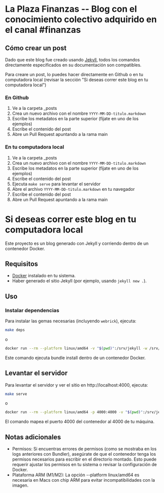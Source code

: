 # La Plaza Finanzas -- Blog con el conocimiento colectivo adquirido en el canal #finanzas

## Cómo crear un post

Dado que este blog fue creado usando [Jekyll](https://jekyllrb.com/), todos los comandos directamente especificados en su documentación son compatibles.

Para creare un post, lo puedes hacer directamente en Github o en tu computadora local (revisar la sección "Si deseas correr este blog en tu computadora local")

### En Github

1. Ve a la carpeta _posts
2. Crea un nuevo archivo con el nombre `YYYY-MM-DD-titulo.markdown`
3. Escribe los metadatos en la parte superior (fíjate en uno de los ejemplos)
4. Escribe el contenido del post
5. Abre un Pull Request apuntando a la rama main

### En tu computadora local

1. Ve a la carpeta _posts
2. Crea un nuevo archivo con el nombre `YYYY-MM-DD-titulo.markdown`
3. Escribe los metadatos en la parte superior (fíjate en uno de los ejemplos)
4. Escribe el contenido del post
5. Ejecuta `make serve` para levantar el servidor
6. Abre el archivo `YYYY-MM-DD-titulo.markdown` en tu navegador
7. Escribe el contenido del post
8. Abre un Pull Request apuntando a la rama main

# Si deseas correr este blog en tu computadora local

Este proyecto es un blog generado con Jekyll y corriendo dentro de un contenedor Docker.

## Requisitos

- [Docker](https://www.docker.com/get-started) instalado en tu sistema.
- Haber generado el sitio Jekyll (por ejemplo, usando `jekyll new .`).

## Uso

### Instalar dependencias

Para instalar las gemas necesarias (incluyendo `webrick`), ejecuta:

```bash
make deps
```
o
```bash
docker run --rm --platform linux/amd64 -v "$(pwd)":/srv/jekyll -w /srv/jekyll jekyll/jekyll bundle install
```

Este comando ejecuta bundle install dentro de un contenedor Docker.

## Levantar el servidor

Para levantar el servidor y ver el sitio en http://localhost:4000, ejecuta:
```bash
make serve
```
o
```bash
docker run --rm --platform linux/amd64 -p 4000:4000 -v "$(pwd)":/srv/jekyll -w /srv/jekyll jekyll/jekyll jekyll serve
```

El comando mapea el puerto 4000 del contenedor al 4000 de tu máquina.

## Notas adicionales
* Permisos: Si encuentras errores de permisos (como se mostraba en los logs anteriores con Bundler), asegúrate de que el contenedor tenga los permisos necesarios para escribir en el directorio montado. Esto puede requerir ajustar los permisos en tu sistema o revisar la configuración de Docker.
* Plataforma ARM (M1/M2): La opción --platform linux/amd64 es necesaria en Macs con chip ARM para evitar incompatibilidades con la imagen.


